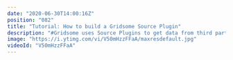 ```yaml
---
date: "2020-06-30T14:00:16Z"
position: "082"
title: "Tutorial: How to build a Gridsome Source Plugin"
description: "#Gridsome uses Source Plugins to get data from third party CMS' or API's into your #JAMstack website. Recently I felt I needed a custom source plugin and in this video I explain how you can do that as well.\n\nCode is open source: \nhttps://github.com/timbenniks/gridsome-source-example\n\nAlso check out: \nhttps://gridsome.org/\n\nFollow me here:\nWebsite: https://timbenniks.nl/\nTwitter: https://twitter.com/timbenniks\nGithub: https://github.com/timbenniks\n\n#vuejs"
image: "https://i.ytimg.com/vi/V50mHzzFFaA/maxresdefault.jpg"
videoId: "V50mHzzFFaA"
---
```



